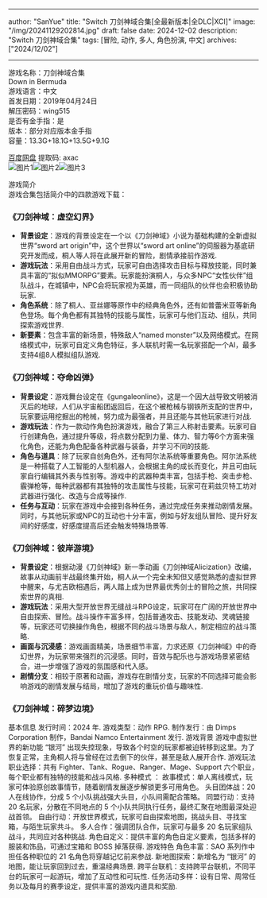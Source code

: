 
---
author: "SanYue"
title: "Switch 刀剑神域合集[全最新版本|全DLC|XCI]"
image: "/img/20241129202814.jpg"
draft: false
date: 2024-12-02
description: "Switch 刀剑神域合集"
tags: [冒险, 动作, 多人, 角色扮演, 中文]
archives: ["2024/12/02"]

---

游戏名称：刀剑神域合集   
Down in Bermuda    
游戏语言：中文  
首发日期：2019年04月24日  
解压密码：wing515  
是否有金手指：是  
版本：部分对应版本金手指   
容量：13.3G+18.1G+13.5G+9.1G

[百度网盘](https://pan.baidu.com/s/1aHFf2ikLzww_ic6Op3cLSg) 提取码: axac  
![图片1](/img/3271e0.jpg)![图片2](/img/28c259.jpg)![图片3](/img/209d87.jpg)  

游戏简介  
游戏合集包括简介中的四款游戏下载：

### 《刀剑神域：虚空幻界》
- **背景设定**：游戏的背景设定在一个以《刀剑神域》小说为基础构建的全新虚拟世界“sword art origin”中，这个世界以“sword art online”的伺服器为基底研究开发而成，桐人等人将在此展开新的冒险，剧情承接前作游戏.
- **游戏玩法**：采用自由战斗方式，玩家可自由选择攻击目标与释放技能，同时兼具丰富的“拟似MMORPG”要素。玩家能扮演桐人，与众多NPC“女性伙伴”组队战斗，在城镇中，NPC会将玩家视为英雄，而一同组队的伙伴也会积极协助玩家.
- **角色系统**：除了桐人、亚丝娜等原作中的经典角色外，还有如普蕾米亚等新角色登场。每个角色都有其独特的技能与属性，玩家可与他们互动、组队，共同探索游戏世界.
- **新要素**：包含丰富的新场景，特殊敌人“named monster”以及网络模式。在网络模式中，玩家可自定义角色特征，多人联机时需一名玩家搭配一个AI，最多支持4组8人模拟组队游戏.

### 《刀剑神域：夺命凶弹》
- **背景设定**：游戏舞台设定在《gungaleonline》，这是一个因大战导致文明被消灭后的地球，人们从宇宙船团返回后，在这个被枪械与钢铁所支配的世界中，玩家要运用挖掘出的枪械，努力成为最强者，并且还能与其他玩家进行对战.
- **游戏玩法**：作为一款动作角色扮演游戏，融合了第三人称射击要素。玩家可自行创建角色，通过提升等级，将点数分配到力量、体力、智力等6个方面来强化角色，还能为角色配备各种武器与装备，并学习不同的技能.
- **角色与道具**：除了玩家自创角色外，还有阿尔法系统等重要角色。阿尔法系统是一种搭载了人工智能的人型机器人，会根据主角的成长而变化，并且可由玩家自行编辑其外表与性别等。游戏中的武器种类丰富，包括手枪、突击步枪、霰弹枪等，每种武器都有其独特的攻击属性与技能，玩家可在莉兹贝特工坊对武器进行强化、改造与合成等操作.
- **任务与互动**：玩家在游戏中会接到各种任务，通过完成任务来推动剧情发展。同时，与其他玩家或NPC的互动也十分丰富，例如与好友组队冒险、提升好友间的好感度，好感度提高后还会触发特殊场景等.

### 《刀剑神域：彼岸游境》
- **背景设定**：根据动漫《刀剑神域》新一季动画《刀剑神域Alicization》改编，故事从动画前半战最终集开始，桐人从一个完全未知但又感觉熟悉的虚拟世界中醒来，与尤吉欧相遇后，两人踏上成为世界最优秀剑士的冒险之旅，共同探索世界的真相.
- **游戏玩法**：采用大型开放世界无缝战斗RPG设定，玩家可在广阔的开放世界中自由探索、冒险。战斗操作丰富多样，包括普通攻击、技能发动、灵魂链接等，玩家还可切换操作角色，根据不同的战斗场景与敌人，制定相应的战斗策略.
- **画面与沉浸感**：游戏画面精美，场景细节丰富，力求还原《刀剑神域》中的奇幻世界，为玩家带来强烈的沉浸感。同时，音效与配乐也与游戏场景紧密结合，进一步增强了游戏的氛围感和代入感。
- **剧情分支**：相较于原著和动画，游戏存在剧情分支，玩家的不同选择可能会影响游戏的剧情发展与结局，增加了游戏的重玩价值与趣味性.

### 《刀剑神域：碎梦边境》  
基本信息
发行时间：2024 年.
游戏类型：动作 RPG.
制作发行：由 Dimps Corporation 制作，Bandai Namco Entertainment 发行.
游戏背景
游戏中虚拟世界的新功能 “银河” 出现失控现象，导致各个时空的玩家都被迫转移到这里。为了恢复正常，主角桐人将与曾经在过去倒下的伙伴，甚至是敌人展开合作.
游戏玩法
职业选择：共有 Fighter、Tank、Rogue、Ranger、Mage、Support 六个职业，每个职业都有独特的技能和战斗风格.
多种模式 ：
故事模式：单人离线模式，玩家可体验原创故事情节，随着剧情发展逐步解锁更多可用角色。
头目团体战：20 人在线协作，分成 5 个小队挑战强大头目，小队间需配合策略。
同盟行动：支持 20 名玩家，分散在不同地点的 5 个小队共同执行任务，最终汇聚在地图最深处迎战首领。
自由行动：开放世界模式，玩家可自由探索地图，挑战头目、寻找宝箱，与陌生玩家共斗。
多人合作：强调团队合作，玩家可与最多 20 名玩家组队战斗，共同应对各种挑战.
角色自定义：提供丰富的角色自定义要素，包括多样的服装和饰品，可通过宝箱和 BOSS 掉落获得.
游戏特色
角色丰富：SAO 系列作中担任各种职位的 21 名角色将穿越记忆前来参战.
新地图探索：新增名为 “银河” 的地图，能让玩家回到过去，重温经典场景.
跨平台联机：支持跨平台联机，不同平台的玩家可一起游玩，增加了互动性和可玩性.
任务活动多样：设有日常、周常任务以及每月的赛季设定，提供丰富的游戏内道具和奖励.
 
